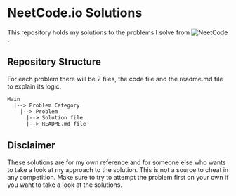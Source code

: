# NeetCode.io Solutions

This repository holds my solutions to the problems I solve from ![NeetCode](https://neetcode.io/).

## Repository Structure

For each problem there will be 2 files, the code file and the readme.md file to explain its logic.

```
Main
  |--> Problem Category
    |--> Problem
      |--> Solution file
      |--> README.md file
```

## Disclaimer

These solutions are for my own reference and for someone else who wants to take a look at my approach to the solution. This is not a source to cheat in any competition. Make sure to try to attempt the problem first on your own if you want to take a look at the solutions.
